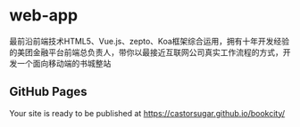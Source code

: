 # web-app
最前沿前端技术HTML5、Vue.js、zepto、Koa框架综合运用，拥有十年开发经验的美团金融平台前端总负责人，带你以最接近互联网公司真实工作流程的方式，开发一个面向移动端的书城整站

## GitHub Pages

Your site is ready to be published at https://castorsugar.github.io/bookcity/
